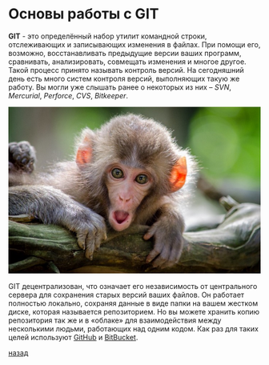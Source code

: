 # Основы работы с GIT

**GIT** - это определённый набор утилит командной строки, отслеживающих и записывающих изменения в файлах. При помощи его, возможно, восстанавливать предыдущие версии ваших программ, сравнивать, анализировать, совмещать изменения и многое другое. Такой процесс принято называть контроль версий. На сегодняшний день есть много систем контроля версий, выполняющих такую же работу. Вы могли уже слышать ранее о некоторых из них – *SVN*, *Mercurial*, *Perforce*, *CVS*, *Bitkeeper*.

![02](02.jpeg)

GIT децентрализован, что означает его независимость от центрального сервера для сохранения старых версий ваших файлов. Он работает полностью локально, сохраняя данные в виде папки на вашем жестком диске, которая называется репозиторием. Но вы можете хранить копию репозитория так же и в «облаке» для взаимодействия между несколькими людьми, работающих над одним кодом. Как раз для таких целей используют [GitHub](https://github.com/) и [BitBucket](https://bitbucket.org/).

[назад](README.md)
